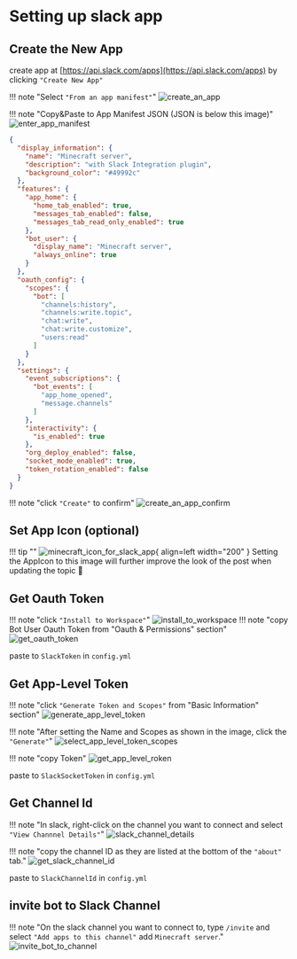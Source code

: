 #  Setting up slack app

## Create the New App


create app at [https://api.slack.com/apps](https://api.slack.com/apps) by clicking `"Create New App"`

!!! note "Select `"From an app manifest"`"
    ![create_an_app](images/create_an_app.png)

!!! note "Copy&Paste to App Manifest JSON (JSON is below this image)"
    ![enter_app_manifest](images/enter_app_manifest.png)

```json title="App Manifest"
{
  "display_information": {
    "name": "Minecraft server",
    "description": "with Slack Integration plugin",
    "background_color": "#49992c"
  },
  "features": {
    "app_home": {
      "home_tab_enabled": true,
      "messages_tab_enabled": false,
      "messages_tab_read_only_enabled": true
    },
    "bot_user": {
      "display_name": "Minecraft server",
      "always_online": true
    }
  },
  "oauth_config": {
    "scopes": {
      "bot": [
        "channels:history",
        "channels:write.topic",
        "chat:write",
        "chat:write.customize",
        "users:read"
      ]
    }
  },
  "settings": {
    "event_subscriptions": {
      "bot_events": [
        "app_home_opened",
        "message.channels"
      ]
    },
    "interactivity": {
      "is_enabled": true
    },
    "org_deploy_enabled": false,
    "socket_mode_enabled": true,
    "token_rotation_enabled": false
  }
}
```

!!! note "click `"Create"` to confirm"
    ![create_an_app_confirm](images/create_an_app_confirm.png)

## Set App Icon (optional)
!!! tip ""
    ![minecraft_icon_for_slack_app](images/minecraft_icon_for_slack_app.png){ align=left width="200" }
    Setting the AppIcon to this image will further improve the look of the post when updating the topic 🥴

## Get Oauth Token
!!! note "click `"Install to Workspace"`"
    ![install_to_workspace](images/install_to_workspace.png)
!!! note "copy Bot User Oauth Token from "Oauth & Permissions" section"
    ![get_oauth_token](images/get_oauth_token.png)

paste to `SlackToken` in `config.yml`

## Get App-Level Token
!!! note "click `"Generate Token and Scopes"` from "Basic Information" section"
    ![generate_app_level_token](images/generate_app_level_token.png)

!!! note "After setting the Name and Scopes as shown in the image, click the `"Generate"`"
    ![select_app_level_token_scopes](images/select_app_level_token_scopes.png)

!!! note "copy Token"
    ![get_app_level_roken](images/get_app_level_roken.png)

paste to `SlackSocketToken` in `config.yml`

## Get Channel Id

!!! note "In slack, right-click on the channel you want to connect and select `"View Channnel Details"`"
    ![slack_channel_details](images/slack_channel_details.png)

!!! note "copy the channel ID as they are listed at the bottom of the `"about"` tab."
    ![get_slack_channel_id](images/get_slack_channel_id.png)

paste to `SlackChannelId` in `config.yml`

## invite bot to Slack Channel
!!! note "On the slack channel you want to connect to, type `/invite` and select `"Add apps to this channel"` add `Minecraft server`."
    ![invite_bot_to_channel](images/invite_bot_to_channel.png)